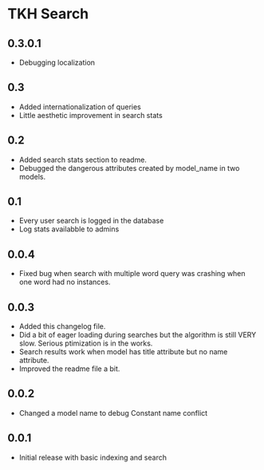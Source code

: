 # TKH Search



## 0.3.0.1

* Debugging localization


## 0.3

* Added internationalization of queries
* Little aesthetic improvement in search stats


## 0.2

* Added search stats section to readme.
* Debugged the dangerous attributes created by model_name in two models.


## 0.1

* Every user search is logged in the database
* Log stats availabble to admins


## 0.0.4

* Fixed bug when search with multiple word query was crashing when one word had no instances.


## 0.0.3

* Added this changelog file.
* Did a bit of eager loading during searches but the algorithm is still VERY slow. Serious ptimization is in the works.
* Search results work when model has title attribute but no name attribute.
* Improved the readme file a bit.


## 0.0.2

* Changed a model name to debug Constant name conflict


## 0.0.1

* Initial release with basic indexing and search
